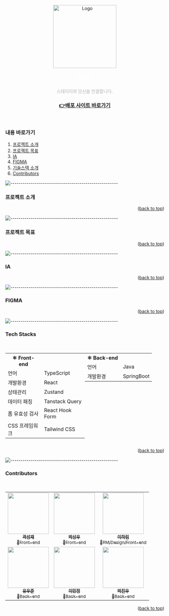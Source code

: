 <div id="top"></div>
<br />
<div align="center">
  <img src="https://i.ibb.co/sVk8pgW/scon.png" alt="Logo" width="200" height="200">

  <h3 style="color: #fff">SCON</h3>
  <h4 style="color: #cccccc;">스테이지와 당신을 연결합니다.</h4>

  <p align="center">
    <h3><a href="#">👉배포 사이트 바로가기</a></h3>
    <br>
  </p>
</div>

### 내용 바로가기

<ol>
  <li><a href="#프로젝트-소개">프로젝트 소개</a></li>
  <li><a href="#프로젝트-목표">프로젝트 목표</a></li>
  <li><a href="#ia">IA</a></li>
  <li><a href="#figma">FIGMA</a></li>
  <li><a href="#tech-stacks">기술스택 소개</a></li>
  <li><a href="#contributors">Contributors</a></li>
</ol>

![-----------------------------------------------------](https://raw.githubusercontent.com/andreasbm/readme/master/assets/lines/rainbow.png)

### 프로젝트 소개

<p align="right">(<a href="#top">back to top</a>)</p>

![-----------------------------------------------------](https://raw.githubusercontent.com/andreasbm/readme/master/assets/lines/rainbow.png)

### 프로젝트 목표

<p align="right">(<a href="#top">back to top</a>)</p>

![-----------------------------------------------------](https://raw.githubusercontent.com/andreasbm/readme/master/assets/lines/rainbow.png)

### IA

<p align="right">(<a href="#top">back to top</a>)</p>

![-----------------------------------------------------](https://raw.githubusercontent.com/andreasbm/readme/master/assets/lines/rainbow.png)

### FIGMA

<p align="right">(<a href="#top">back to top</a>)</p>

![-----------------------------------------------------](https://raw.githubusercontent.com/andreasbm/readme/master/assets/lines/rainbow.png)

### Tech Stacks
<br />
<div style="display:flex;">
  <table>
    <tr><th>⚛ Front-end</th><th></th></tr>
    <tr><td>언어</td><td>TypeScript</td></tr>
    <tr><td>개발환경</td><td>React</td></tr>
    <tr><td>상태관리</td><td>Zustand</td></tr>
    <tr><td>데이터 패칭</td><td>Tanstack Query</td></tr>
    <tr><td>폼 유효성 검사</td><td>React Hook Form</td></tr>
    <tr><td>CSS 프레임워크</td><td>Tailwind CSS</td></tr>
  </table>
  <br />
  <table>
    <tr><th>⚛ Back-end</th><th></th</tr>
    <tr><td>언어</td><td>Java</td></tr>
    <tr><td>개발환경</td><td>SpringBoot</td></tr>
  </table>
</div>

<p align="right">(<a href="#top">back to top</a>)</p>

![-----------------------------------------------------](https://raw.githubusercontent.com/andreasbm/readme/master/assets/lines/rainbow.png)

### Contributors
<br />
<table>
  <tr>
    <td align="center">
      <a href="https://github.com/kwakseongjae">
        <img src="https://avatars.githubusercontent.com/u/87296259?v=4" width="130px" alt=""/><br />
        <sub><b>곽성재</b></sub><br />
        <sub>🍪Front-end</sub>
      </a>
    </td>
    <td align="center">
      <a href="https://github.com/coolfin">
        <img src="https://avatars.githubusercontent.com/u/56531884?v=4" width="130px" alt=""/><br />
        <sub><b>박상우</b></sub><br />
        <sub>🍪Front-end</sub>
      </a>
    </td>
    <td align="center">
      <a href="https://github.com/haaazz">
        <img src="https://avatars.githubusercontent.com/u/90473086?v=4" width="130px" alt=""/><br />
        <sub><b>이하림</b></sub><br />
        <sub>🍪PM/Design/Front-end</sub>
      </a>
    </td>
  </tr>
  <tr>
    <td align="center">
      <a href="https://github.com/YWJ1228">
        <img src="https://avatars.githubusercontent.com/u/93693080?v=4" width="130px" alt=""/><br />
        <sub><b>유우준</b></sub><br />
        <sub>🍪Back-end</sub>
      </a>
    </td>
    <td align="center">
      <a href="https://github.com/minjeong0304">
        <img src="https://avatars.githubusercontent.com/u/101380196?v=4" width="130px" alt=""/><br />
        <sub><b>이민정</b></sub><br />
        <sub>🍪Back-end</sub>
      </a>
    </td>
    <td align="center">
      <a href="https://github.com/ParkRang">
        <img src="https://avatars.githubusercontent.com/u/104675938?v=4" width="130px" alt=""/><br />
        <sub><b>박진우</b></sub><br />
        <sub>🍪Back-end</sub>
      </a>
    </td>
  </tr>
</table>

<p align="right">(<a href="#top">back to top</a>)</p>
